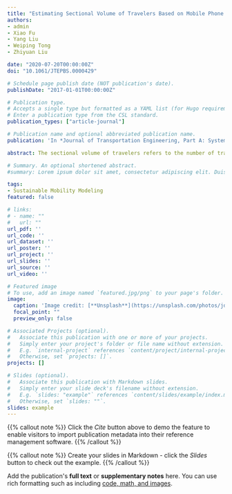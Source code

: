 ```yaml
---
title: "Estimating Sectional Volume of Travelers Based on Mobile Phone Data"
authors:
- admin
- Xiao Fu
- Yang Liu
- Weiping Tong
- Zhiyuan Liu

date: "2020-07-20T00:00:00Z"
doi: "10.1061/JTEPBS.0000429"

# Schedule page publish date (NOT publication's date).
publishDate: "2017-01-01T00:00:00Z"

# Publication type.
# Accepts a single type but formatted as a YAML list (for Hugo requirements).
# Enter a publication type from the CSL standard.
publication_types: ["article-journal"]

# Publication name and optional abbreviated publication name.
publication: 'In *Journal of Transportation Engineering, Part A: Systems*'

abstract: The sectional volume of travelers refers to the number of travelers crossing a section boundary (e.g., river, mountain, railway line, etc.) within a certain time period. Mobile phone data provides continuous and large-scale mobility pattern information without compromising the comprehensiveness of travel modes. We propose a three-stage framework to estimate the sectional volume of travelers using the base station trajectory from massive mobile phone data. In the first two stages, the spatial and temporal uncertainties of trajectories are explicitly addressed by a hybrid filtering algorithm and a cell-to-cell trajectory inference algorithm, respectively. In the third stage, the sectional volume of travelers is estimated using aggregated trajectories. The proposed framework is validated using a sampled dataset with annotated ground truth and a city-scale dataset. The results show that the proposed framework is effective in dealing with spatial and temporal uncertainties of trajectories. The sectional volume estimation method performs stably with a low average error rate and is applicable to section boundaries of different scales.

# Summary. An optional shortened abstract.
#summary: Lorem ipsum dolor sit amet, consectetur adipiscing elit. Duis posuere tellus ac #convallis placerat. Proin tincidunt magna sed ex sollicitudin condimentum.

tags:
- Sustainable Mobility Modeling
featured: false

# links:
# - name: ""
#   url: ""
url_pdf: ''
url_code: ''
url_dataset: ''
url_poster: ''
url_project: ''
url_slides: ''
url_source: ''
url_video: ''

# Featured image
# To use, add an image named `featured.jpg/png` to your page's folder. 
image:
  caption: 'Image credit: [**Unsplash**](https://unsplash.com/photos/jdD8gXaTZsc)'
  focal_point: ""
  preview_only: false

# Associated Projects (optional).
#   Associate this publication with one or more of your projects.
#   Simply enter your project's folder or file name without extension.
#   E.g. `internal-project` references `content/project/internal-project/index.md`.
#   Otherwise, set `projects: []`.
projects: []

# Slides (optional).
#   Associate this publication with Markdown slides.
#   Simply enter your slide deck's filename without extension.
#   E.g. `slides: "example"` references `content/slides/example/index.md`.
#   Otherwise, set `slides: ""`.
slides: example
---
```


{{% callout note %}}
Click the *Cite* button above to demo the feature to enable visitors to import publication metadata into their reference management software.
{{% /callout %}}

{{% callout note %}}
Create your slides in Markdown - click the *Slides* button to check out the example.
{{% /callout %}}

Add the publication's **full text** or **supplementary notes** here. You can use rich formatting such as including [code, math, and images](https://docs.hugoblox.com/content/writing-markdown-latex/).
